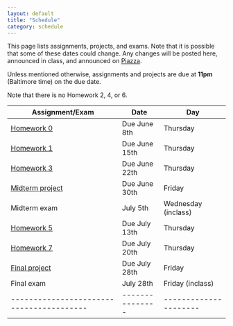 ```yaml
---
layout: default
title: "Schedule"
category: schedule
---
```


This page lists assignments, projects, and exams. Note that it is possible that some
of these dates could change. Any changes will be posted here, announced in class,
and announced on [Piazza](https://piazza.com/jhu/summer2023/en601220/home).

Unless mentioned otherwise, assignments and projects are due at **11pm** (Baltimore time)
on the due date.

Note that there is no Homework 2, 4, or 6.


| Assignment/Exam                        | Date          | Day                 |
|----------------------------------------|---------------|---------------------|
| [Homework 0](assign/hw0.html)          | Due June 8th  | Thursday            |
| [Homework 1](assign/hw1.html)          | Due June 15th | Thursday            |
| [Homework 3](assign/hw3.html)          | Due June 22th | Thursday            |
| [Midterm project](assign/midterm.html) | Due June 30th | Friday              |
| Midterm exam                           | July 5th      | Wednesday (inclass) |
| [Homework 5](assign/hw5.html)          | Due July 13th | Thursday            |
| [Homework 7](assign/hw7.html)          | Due July 20th | Thursday            |
| [Final project](assign/final.html)     | Due July 28th | Friday              |
| Final exam                             | July 28th     | Friday (inclass)    |
|----------------------------------------|---------------|---------------------|



